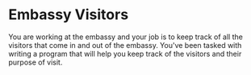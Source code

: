 # Embassy Visitors

You are working at the embassy and your job is to keep track of all the visitors that come in and out of the embassy. You've been tasked with writing a program that will help you keep track of the visitors and their purpose of visit.
